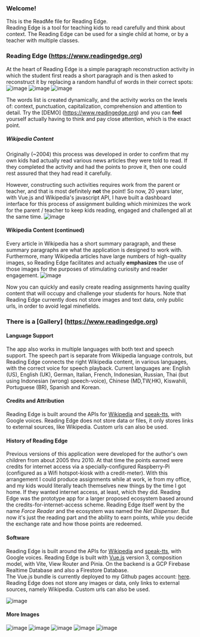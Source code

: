 ### Welcome! 
This is the ReadMe file for Reading Edge.  
Reading Edge is a tool for teaching kids to read carefully and think about context.
The Reading Edge can be used for a single child at home, or by a teacher with multiple classes.

### Reading Edge (https://www.readingedge.org)
At the heart of Reading Edge is a simple paragraph reconstruction activity in which the student first reads
a short paragraph and is then asked to reconstruct it by replacing a random handful of words in their correct
spots:
![image](https://user-images.githubusercontent.com/5249621/233723143-a471a8ec-b0d0-45c1-888e-c14b0bcc7fa2.png)
![image](https://user-images.githubusercontent.com/5249621/233723552-2c8c3b94-10ec-44f1-82d2-5e4f97ea9367.png)
![image](https://user-images.githubusercontent.com/5249621/233723781-2974927f-98a8-48a8-be37-5ce6b51588d1.png)

The words list is created dynamically, and the activity works on the levels of: context, punctuation, 
capitalization, comprehension and attention to detail.  Try the [DEMO] (https://www.readingedge.org) and you can 
__feel__ yourself actually having to think and pay close attention, which is the exact point.

##### Wikipedia Content
Originally (~2004) this process was developed in order to confirm that my own kids had actually read
various news articles they were told to read. If they completed the activity and had the points to prove it, then
one could rest assured that they had read it carefully.

However, constructing such activities requires work from the parent or teacher, and that is most definitely __not__ the point!
So now, 20 years later, with Vue.js and Wikipedia's javascript API, I have built a dashboard interface for this process
of assignment building which minimizes the work for the parent / teacher to keep kids reading, engaged and challenged all at the same time.
![image](https://user-images.githubusercontent.com/5249621/233731964-3d59f01c-77ef-40fe-a5fa-93f537d3fb7f.png)

#### Wikipedia Content (continued)
Every article in Wikipedia has a short summary paragraph, and these summary paragraphs are what the application
is designed to work with. Furthermore, many Wikipedia articles have large numbers of high-quality images, so Reading Edge
facilitates and actually __emphasizes__ the use of those images for the purposes of stimulating curiosity and reader engagement.
![image](https://user-images.githubusercontent.com/5249621/233734238-5ef7bcc9-899f-42ee-adbe-377a0616dd66.png)

Now you can quickly and easily create reading assignments having quality content that will occupy and challenge your 
students for hours. Note that Reading Edge currently does not store images and text data, only public urls, in order to
avoid legal minefields.

### There is a [Gallery] (https://www.readingedge.org)

#### Language Support
The app also works in multiple languages with both text and speech support. The speech part is separate from Wikipedia
language controls, but Reading Edge connects the right Wikipedia content, in various languages, with the correct 
voice for speech playback.  Current languages are: English (US), English (UK), German, Italian, French, Indonesian, Russian,
Thai (but using Indonesian (wrong) speech-voice), Chinese (MD,TW,HK), Kiswahili, Portuguese (BR), Spanish and Korean.

#### Credits and Attribution
Reading Edge is built around the APIs for <a target="_blank" href="https://www.npmjs.com/package/wikipedia">Wikipedia</a> 
and <a target="_blank" href="https://www.npmjs.com/package/speak-tts">speak-tts</a>, with Google voices.
Reading Edge does not store data or files, it only stores links to external sources, like Wikipedia. Custom urls can also be used. 

#### History of Reading Edge
Previous versions of this application were developed for the author's own children from about 2005 thru 2010.
At that time the points earned were credits for internet access via a specially-configured Raspberry-Pi 
(configured as a Wifi hotspot-kiosk with a credit-meter). With this arrangement I could produce assignments while
at work, ie from my office, and my kids would literally teach themselves new things by the time I got home.  If they
wanted internet access, at least, which they did.  Reading Edge was the prototype app for a larger proposed ecosystem
based around the credits-for-internet-access scheme. Reading Edge itself went by the name <i>Force Reader</i> and
the ecosystem was named the <i>Net Dispenser</i>.  But now it's just the reading part and the ability to earn points, while you decide
the exchange rate and how those points are redeemed. 


#### Software
Reading Edge is built around the APIs for <a target="_blank" href="https://www.npmjs.com/package/wikipedia">Wikipedia</a> 
and <a target="_blank" href="https://www.npmjs.com/package/speak-tts">speak-tts</a>, with Google voices.
Reading Edge is built with <a target="_blank" href="https://vuejs.org">Vue.js</a> version 3, composition model, 
with Vite, View Router and Pinia. On the backend is a GCP Firebase Realtime Database and also a Firestore Database.  
The Vue.js bundle is currently deployed to my Github pages account: <a href="https://ccosse.github.io">here</a>.  
Reading Edge does not store any images or data, only links to external sources, namely Wikipedia. Custom urls 
can also be used.

![image](https://user-images.githubusercontent.com/5249621/233739151-5f715921-ce0a-4ec8-b293-975beececeba.png)

#### More Images
![image](https://user-images.githubusercontent.com/5249621/233742352-6481d850-09d0-4221-8ba2-fd8197972d41.png)
![image](https://user-images.githubusercontent.com/5249621/233742367-3a764474-112c-404d-b944-b1f82cdf8ab7.png)
![image](https://user-images.githubusercontent.com/5249621/233742403-4855d0f8-2ca2-4e0c-8fcb-e72fced094ca.png)
![image](https://user-images.githubusercontent.com/5249621/233742953-74178c90-b9b3-4760-b8a3-ea90de7471a1.png)
![image](https://user-images.githubusercontent.com/5249621/233744696-3900c1f7-7429-4858-89b2-f54696d7bc5a.png)


